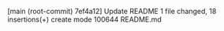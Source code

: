 [main (root-commit) 7ef4a12] Update README
 1 file changed, 18 insertions(+)
 create mode 100644 README.md
